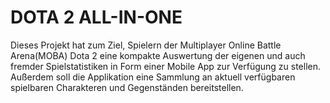 # DOTA 2 ALL-IN-ONE

Dieses Projekt hat zum Ziel, Spielern der Multiplayer Online Battle Arena(MOBA) Dota 2 eine kompakte Auswertung der eigenen und auch fremder Spielstatistiken in Form einer Mobile App zur Verfügung zu stellen.
Außerdem soll die Applikation eine Sammlung an aktuell verfügbaren spielbaren Charakteren und Gegenständen bereitstellen.
